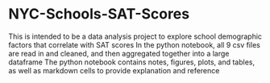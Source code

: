 # NYC-Schools-SAT-Scores
This is intended to be a data analysis project to explore school demographic factors that correlate with SAT scores 
In the python notebook, all 9 csv files are read in and cleaned, and then aggregated together into a large dataframe
The python notebook contains notes, figures, plots, and tables, as well as markdown cells to provide explanation and reference
